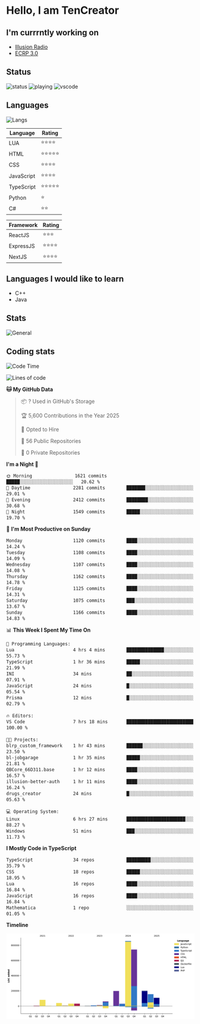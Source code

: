 # Hello, I am TenCreator

## I'm currrntly working on
- [Illusion Radio](https://illusionradio.co.uk/)
- [ECRP 3.0](http://github.com/Emerald-Coast-Roleplay/)

## Status
![status](https://api.statusbadges.me/badge/status/518334475038359555?simple=true&style=for-the-badge)
![playing](https://api.statusbadges.me/badge/playing/518334475038359555?style=for-the-badge)
![vscode](https://api.statusbadges.me/badge/vscode/518334475038359555?style=for-the-badge)

## Languages
![Langs](https://github-readme-stats.vercel.app/api/top-langs/?username=tencreator&layout=compact&theme=radical)


|Language|Rating|
|--------|------|
|LUA|⭐️⭐️⭐️⭐️|
|HTML|⭐️⭐️⭐️⭐️⭐️|
|CSS|⭐️⭐️⭐️⭐️|
|JavaScript|⭐️⭐️⭐️⭐️|
|TypeScript|⭐️⭐️⭐️⭐️⭐️|
|Python|⭐️|
|C#|⭐️⭐️ |

|Framework|Rating|
|--------|------|
|ReactJS|⭐️⭐️⭐|
|ExpressJS|⭐️⭐️⭐️⭐️|
|NextJS|⭐️⭐️⭐⭐️|

## Languages I would like to learn
- C++
- Java

## Stats
![General](https://github-readme-stats.vercel.app/api?username=tencreator&show_icons=true&theme=radical)

## Coding stats

<!--START_SECTION:waka-->
![Code Time](http://img.shields.io/badge/Code%20Time-712%20hrs%2013%20mins-blue)

![Lines of code](https://img.shields.io/badge/From%20Hello%20World%20I%27ve%20Written-2.5%20million%20lines%20of%20code-blue)

**🐱 My GitHub Data** 

> 📦 ? Used in GitHub's Storage 
 > 
> 🏆 5,600 Contributions in the Year 2025
 > 
> 💼 Opted to Hire
 > 
> 📜 56 Public Repositories 
 > 
> 🔑 0 Private Repositories 
 > 
**I'm a Night 🦉** 

```text
🌞 Morning                1621 commits        █████░░░░░░░░░░░░░░░░░░░░   20.62 % 
🌆 Daytime                2281 commits        ███████░░░░░░░░░░░░░░░░░░   29.01 % 
🌃 Evening                2412 commits        ████████░░░░░░░░░░░░░░░░░   30.68 % 
🌙 Night                  1549 commits        █████░░░░░░░░░░░░░░░░░░░░   19.70 % 
```
📅 **I'm Most Productive on Sunday** 

```text
Monday                   1120 commits        ████░░░░░░░░░░░░░░░░░░░░░   14.24 % 
Tuesday                  1108 commits        ████░░░░░░░░░░░░░░░░░░░░░   14.09 % 
Wednesday                1107 commits        ████░░░░░░░░░░░░░░░░░░░░░   14.08 % 
Thursday                 1162 commits        ████░░░░░░░░░░░░░░░░░░░░░   14.78 % 
Friday                   1125 commits        ████░░░░░░░░░░░░░░░░░░░░░   14.31 % 
Saturday                 1075 commits        ███░░░░░░░░░░░░░░░░░░░░░░   13.67 % 
Sunday                   1166 commits        ████░░░░░░░░░░░░░░░░░░░░░   14.83 % 
```


📊 **This Week I Spent My Time On** 

```text
💬 Programming Languages: 
Lua                      4 hrs 4 mins        ██████████████░░░░░░░░░░░   55.73 % 
TypeScript               1 hr 36 mins        █████░░░░░░░░░░░░░░░░░░░░   21.99 % 
INI                      34 mins             ██░░░░░░░░░░░░░░░░░░░░░░░   07.91 % 
JavaScript               24 mins             █░░░░░░░░░░░░░░░░░░░░░░░░   05.54 % 
Prisma                   12 mins             █░░░░░░░░░░░░░░░░░░░░░░░░   02.79 % 

🔥 Editors: 
VS Code                  7 hrs 18 mins       █████████████████████████   100.00 % 

🐱‍💻 Projects: 
blrp_custom_framework    1 hr 43 mins        ██████░░░░░░░░░░░░░░░░░░░   23.50 % 
bl-jobgarage             1 hr 35 mins        █████░░░░░░░░░░░░░░░░░░░░   21.81 % 
QBCore_66D311.base       1 hr 12 mins        ████░░░░░░░░░░░░░░░░░░░░░   16.57 % 
illusion-better-auth     1 hr 11 mins        ████░░░░░░░░░░░░░░░░░░░░░   16.24 % 
drugs_creator            24 mins             █░░░░░░░░░░░░░░░░░░░░░░░░   05.63 % 

💻 Operating System: 
Linux                    6 hrs 27 mins       ██████████████████████░░░   88.27 % 
Windows                  51 mins             ███░░░░░░░░░░░░░░░░░░░░░░   11.73 % 
```

**I Mostly Code in TypeScript** 

```text
TypeScript               34 repos            █████████░░░░░░░░░░░░░░░░   35.79 % 
CSS                      18 repos            █████░░░░░░░░░░░░░░░░░░░░   18.95 % 
Lua                      16 repos            ████░░░░░░░░░░░░░░░░░░░░░   16.84 % 
JavaScript               16 repos            ████░░░░░░░░░░░░░░░░░░░░░   16.84 % 
Mathematica              1 repo              ░░░░░░░░░░░░░░░░░░░░░░░░░   01.05 % 
```



**Timeline**

![Lines of Code chart](https://raw.githubusercontent.com/tencreator/tencreator/main/assets/bar_graph.png)


<!--END_SECTION:waka-->
